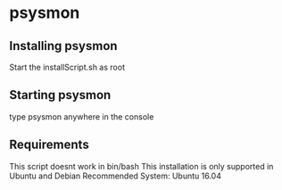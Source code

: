 # psysmon
## Installing psysmon
Start the installScript.sh as root

## Starting psysmon
type psysmon anywhere in the console

## Requirements
This script doesnt work in bin/bash
This installation is only supported in Ubuntu and Debian
Recommended System: Ubuntu 16.04

